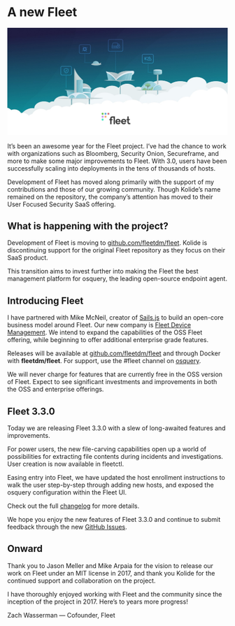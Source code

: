 # A new Fleet

![A new Fleet](../website/assets/images/articles/a-new-fleet-cover-700x340@2x.jpeg)

It’s been an awesome year for the Fleet project. I’ve had the chance to work with organizations such as Bloomberg, Security Onion, Secureframe, and more to make some major improvements to Fleet. With 3.0, users have been successfully scaling into deployments in the tens of thousands of hosts.

Development of Fleet has moved along primarily with the support of my contributions and those of our growing community. Though Kolide’s name remained on the repository, the company’s attention has moved to their User Focused Security SaaS offering.

## What is happening with the project?

Development of Fleet is moving to [github.com/fleetdm/fleet](http://github.com/fleetdm/fleet). Kolide is discontinuing support for the original Fleet repository as they focus on their SaaS product.

This transition aims to invest further into making the Fleet the best management platform for osquery, the leading open-source endpoint agent.

## Introducing Fleet

I have partnered with Mike McNeil, creator of [Sails.js](http://sailsjs.com/about) to build an open-core business model around Fleet. Our new company is [Fleet Device Management](https://fleetdm.com/). We intend to expand the capabilities of the OSS Fleet offering, while beginning to offer additional enterprise grade features.

Releases will be available at [github.com/fleetdm/fleet](http://github.com/fleetdm/fleet) and through Docker with **fleetdm/fleet**. For support, use the #fleet channel on [osquery](https://fleetdm.com/slack).

We will never charge for features that are currently free in the OSS version of Fleet. Expect to see significant investments and improvements in both the OSS and enterprise offerings.

## Fleet 3.3.0

Today we are releasing Fleet 3.3.0 with a slew of long-awaited features and improvements.

For power users, the new file-carving capabilities open up a world of possibilities for extracting file contents during incidents and investigations. User creation is now available in fleetctl.

Easing entry into Fleet, we have updated the host enrollment instructions to walk the user step-by-step through adding new hosts, and exposed the osquery configuration within the Fleet UI.

Check out the full [changelog](https://github.com/fleetdm/fleet/releases/tag/3.3.0) for more details.

We hope you enjoy the new features of Fleet 3.3.0 and continue to submit feedback through the new [GitHub Issues](http://github.com/fleetdm/fleet/issues/new).

## Onward

Thank you to Jason Meller and Mike Arpaia for the vision to release our work on Fleet under an MIT license in 2017, and thank you Kolide for the continued support and collaboration on the project.

I have thoroughly enjoyed working with Fleet and the community since the inception of the project in 2017. Here’s to years more progress!

Zach Wasserman — Cofounder, Fleet

<meta name="category" value="announcements">
<meta name="authorGitHubUsername" value="zwass">
<meta name="authorFullName" value="Zach Wasserman">
<meta name="publishedOn" value="2020-01-05">
<meta name="articleTitle" value="A new Fleet">
<meta name="articleImageUrl" value="../website/assets/images/articles/a-new-fleet-cover-700x340@2x.jpeg">

